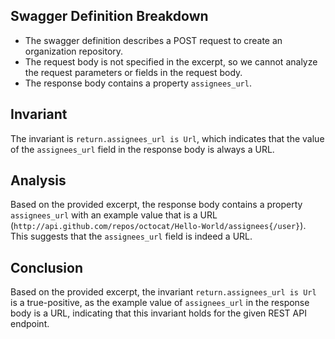## Swagger Definition Breakdown
- The swagger definition describes a POST request to create an organization repository.
- The request body is not specified in the excerpt, so we cannot analyze the request parameters or fields in the request body.
- The response body contains a property `assignees_url`.

## Invariant
The invariant is `return.assignees_url is Url`, which indicates that the value of the `assignees_url` field in the response body is always a URL.

## Analysis
Based on the provided excerpt, the response body contains a property `assignees_url` with an example value that is a URL (`http://api.github.com/repos/octocat/Hello-World/assignees{/user}`). This suggests that the `assignees_url` field is indeed a URL.

## Conclusion
Based on the provided excerpt, the invariant `return.assignees_url is Url` is a true-positive, as the example value of `assignees_url` in the response body is a URL, indicating that this invariant holds for the given REST API endpoint.
